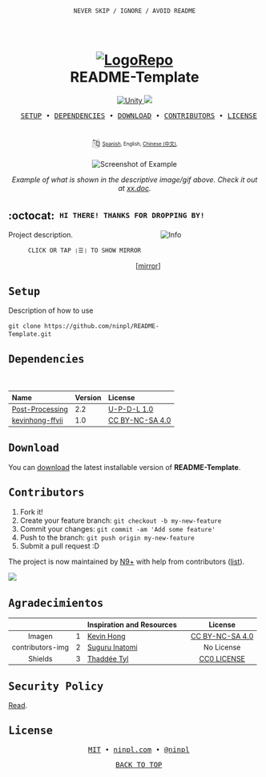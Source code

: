 <div align="center">

```ocaml
NEVER SKIP / IGNORE / AVOID README
```

</div>


<h1 align="center">
  <br>
    <a href="https://github.com/ninpl/README-Template"><img src="./res/logo.png" alt="LogoRepo" width="100"></a>
  <br>
  README-Template
  <br>
</h1>

<p align="center">
  <a href="https://unity.com/">
    <img src="https://img.shields.io/badge/Unity-2019.4%2B-brightgreen"
         alt="Unity">
  </a>
  <a href="https://docs.unity3d.com/2019.4/Documentation/Manual/dotnetProfileSupport.html">
    <img src="https://img.shields.io/badge/.NET-4.x-blue">
  </a>
</p>

<pre align="center">
  <a href="#setup">SETUP</a> • <a href="#dependencies">DEPENDENCIES</a> • <a href="#download">DOWNLOAD</a> • <a href="#contributors">CONTRIBUTORS</a> • <a href="#license">LICENSE</a>
</pre>
<h1>
  <a href="#--------">
    <img alt="" align="right" src="https://badges.pufler.dev/visits/owl4ce/dotfiles?style=flat-square&label=&color=000000&logo=github&logoColor=white&labelColor=000000"/>
  </a>
</h1>

<p align="center">
<sup>
      <img src="./res/idioma.png" width="18" height="18">
      <sup>
            <a href="./README.md">Spanish</a>,
            English,
            <a href="./README.md">Chinese (中文)</a>,
      </sup>
</sup>
</p>

<p align="center">
  <img src="./res/fondo.png" width=600 alt="Screenshot of Example">
</p>

<p align="center">
  <em>Example of what is shown in the descriptive image/gif above. Check it out at <a href="https://github.com/ninpl/README-Template">xx.doc</a>.</em>
</p>

## :octocat: ‎ <sup><sub><samp>HI THERE! THANKS FOR DROPPING BY!</samp></sub></sup>

<img src="./res/info.png" align="right"
     alt="Info" width="200" height="320">
     
Project description.

<div align="center">

```ocaml
CLICK OR TAP ❲☰❳ TO SHOW MIRROR
```

</div>
<p align="right">
  [<a href="https://gitlab.com/ninpl/readme-template">mirror</a>]
</p>

## <samp>Setup</samp>

Description of how to use

```
git clone https://github.com/ninpl/README-Template.git
```

## <samp>Dependencies</samp>

| Name                                                                                                 | Version                                                              | License |
|:-----------------------------------------------------------------------------------------------------------|:---------------------------------------------------------------------|:------------------------------|
| [Post-Processing](https://docs.unity3d.com/Packages/com.unity.postprocessing@2.2/manual/Installation.html)                       | 2.2 | [U-P-D-L 1.0](https://unity.com/legal/licenses/unity-package-distribution-license)    |
| [kevinhong-ffvii](https://www.kevinhong.com/ffvii-church)             | 1.0 | [CC BY-NC-SA 4.0](https://creativecommons.org/licenses/by-nc-sa/4.0)    |
  
  
## <samp>Download</samp>

You can [download](https://github.com/ninpl/README-Template/releases) the latest installable version of **README-Template**.
  
## <samp>Contributors</samp>

1. Fork it!
2. Create your feature branch: `git checkout -b my-new-feature`
3. Commit your changes: `git commit -am 'Add some feature'`
4. Push to the branch: `git push origin my-new-feature`
5. Submit a pull request :D

The project is now maintained by [N9+](https://github.com/ninpl) with help from contributors ([list](https://github.com/ninpl/README-Template/graphs/contributors)).

<a href="https://github.com/ninpl/README-Template/graphs/contributors">
  <img src="https://contrib.rocks/image?repo=ninpl/README-Template" />
</a>

## <samp>Agradecimientos</samp>

|           |   | Inspiration and Resources     |         |    License        |
|:---------:|:-:|:-------------------------------|:--------------------|:----------:|
|  Imagen | 1 | [Kevin Hong](https://www.kevinhong.com/ffvii-church)  |   |   [CC BY-NC-SA 4.0](https://creativecommons.org/licenses/by-nc-sa/4.0)         |
|  contributors-img  | 2 | [Suguru Inatomi](https://github.com/lacolaco)         |   | No License |
|  Shields  | 3 | [Thaddée Tyl](https://github.com/espadrine)         |   | [CC0 LICENSE](https://github.com/badges/shields/blob/master/LICENSE) |

## <samp>Security Policy</samp>

[Read](./SECURITY.md).

## <samp>License</samp>

<pre align="center">
  <a href="https://github.com/ninpl/README-Template/blob/master/LICENSE">MIT</a> • <a href="https://ninpl.com">ninpl.com</a> • <a href="https://github.com/ninpl">@ninpl</a>
</pre>

<pre align="center">
  <a href="#------------------readme-template--">BACK TO TOP</a>
</pre>